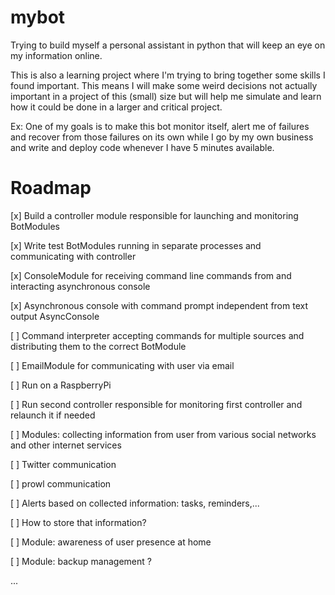 mybot
=====


Trying to build myself a personal assistant in python that will keep an eye on my information online.

This is also a learning project where I'm trying to bring together some skills I found important. This means I will make some weird decisions not actually important in a project of this (small) size but will help me simulate and learn how it could be done in a larger and critical project. 

Ex: One of my goals is to make this bot monitor itself, alert me of failures and recover from those failures on its own while I go by my own business and write and deploy code whenever I have 5 minutes available.


# Roadmap

[x] Build a controller module responsible for launching and monitoring BotModules

[x] Write test BotModules running in separate processes and communicating with controller

[x] ConsoleModule for receiving command line commands from and interacting asynchronous console

[x] Asynchronous console with command prompt independent from text output AsyncConsole

[ ] Command interpreter accepting commands for multiple sources and distributing them to the correct BotModule

[ ] EmailModule for communicating with user via email

[ ] Run on a RaspberryPi

[ ] Run second controller responsible for monitoring first controller and relaunch it if needed

[ ] Modules: collecting information from user from various social networks and other internet services

[ ] Twitter communication

[ ] prowl communication 

[ ] Alerts based on collected information: tasks, reminders,...

[ ] How to store that information? 

[ ] Module: awareness of user presence at home

[ ] Module: backup management ?

...
